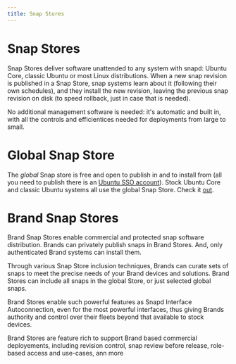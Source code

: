 ```yaml
---
title: Snap Stores
---
```


# Snap Stores

Snap Stores deliver software unattended to any system with snapd: Ubuntu Core, classic Ubuntu or most Linux distributions. When a new snap revision is published in a Snap Store, snap systems learn about it (following their own schedules), and they install the new revision, leaving the previous snap revision on disk (to speed rollback, just in case that is needed).

No additional management software is needed: it's automatic and built in, with all the controls and efficientices needed for deployments from large to small. 

# Global Snap Store

The *global* Snap store is free and open to publish in and to install from (all you need to publish there is an [Ubuntu SSO account](login.ubuntu.com)). Stock Ubuntu Core and classic Ubuntu systems all use the global Snap Store. Check it [out](https://snapcraft.io/store). 

# Brand Snap Stores

Brand Snap Stores enable commercial and protected snap software distribution. Brands can privately publish snaps in Brand Stores. And, only authenticated Brand systems can install them.

Through various Snap Store inclusion techniques, Brands can curate sets of snaps to meet the precise needs of your Brand devices and solutions. Brand Stores can include all snaps in the global Store, or just selected global snaps.

Brand Stores enable such powerful features as Snapd Interface Autoconnection, even for the most powerful interfaces, thus giving Brands authority and control over their fleets beyond that available to stock devices.

Brand Stores are feature rich to support Brand based commercial deployements, including revision control, snap review before release, role-based access and use-cases, ann more 

